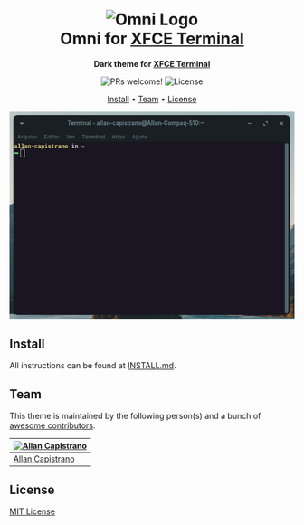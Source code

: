 <h1 align="center">
  <br>
  <img src="https://storage.googleapis.com/golden-wind/github/omni/omni.png" alt="Omni Logo" width="100">
  <br>
  Omni for <a href="https://docs.xfce.org/apps/terminal/start">XFCE Terminal</a>
  <br>
</h1>

<p align="center">
  <strong>Dark theme for <a href="https://docs.xfce.org/apps/terminal/start">XFCE Terminal</a></strong>
</p>

<p align="center">
  <img src="https://img.shields.io/badge/PRs-welcome-%235FCC6F.svg" alt="PRs welcome!" />

  <img alt="License" src="https://img.shields.io/badge/license-MIT-%235FCC6F">
</p>

<p align="center">
  <a href="#install">Install</a> •
  <a href="#team">Team</a> •
  <a href="#license">License</a>
</p>

<p align="center">
  <img alt="Omni screnshoot for XFCE Terminal" src="./screenshot-terminal.png">
</p>

## Install

All instructions can be found at [INSTALL.md](./INSTALL.md).

## Team

This theme is maintained by the following person(s) and a bunch of [awesome contributors](https://github.com/AllanCapistrano/xfce4-terminal/graphs/contributors).

| [![Allan Capistrano](https://github.com/AllanCapistrano.png?size=100)](https://github.com/AllanCapistrano) |
| ------------------------------------------------------------------------------------------------ |
| [Allan Capistrano](https://github.com/AllanCapistrano)                                                   |

## License

[MIT License](./LICENSE.md)
